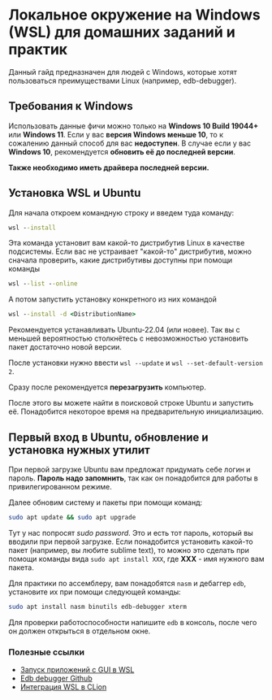 # Локальное окружение на Windows (WSL) для домашних заданий и практик

Данный гайд предназначен для людей с Windows, которые хотят пользоваться преимуществами Linux (например, edb-debugger).

## Требования к Windows

Использовать данные фичи можно только на **Windows 10 Build 19044+** или **Windows 11**.
Если у вас **версия Windows меньше 10**, то к сожалению данный способ для вас **недоступен**.
В случае если у вас **Windows 10**, рекомендуется **обновить её до последней версии**.

**Также необходимо иметь драйвера последней версии.**

## Установка WSL и Ubuntu

Для начала откроем командную строку и введем туда команду:

```cmd
wsl --install
```

Эта команда установит вам какой-то дистрибутив Linux в качестве подсистемы. Если вас не устраивает "какой-то" дистрибутив, можно сначала проверить, какие дистрибутивы доступны при помощи команды

```cmd
wsl --list --online
```

А потом запустить установку конкретного из них командой

```cmd
wsl --install -d <DistributionName>
```

Рекомендуется устанавливать Ubuntu-22.04 (или новее). Так вы с меньшей вероятностью столкнётесь с невозможностью установить пакет достаточно новой версии.

После установки нужно ввести `wsl --update` и `wsl --set-default-version 2`.

Сразу после рекомендуется **перезагрузить** компьютер.

После этого вы можете найти в поисковой строке Ubuntu и запустить её. Понадобится некоторое время на предварительную инициализацию.

## Первый вход в Ubuntu, обновление и установка нужных утилит

При первой загрузке Ubuntu вам предложат придумать себе логин и пароль.
**Пароль надо запомнить**, так как он понадобится для работы в привилегированном режиме.

Далее обновим систему и пакеты при помощи команд:

```bash
sudo apt update && sudo apt upgrade
```

Тут у нас попросят *sudo password*. Это и есть тот пароль, который вы вводили при первой загрузке.
Если понадобится установить какой-то пакет (например, вы любите sublime text), то можно это сделать при помощи команды вида `sudo apt install XXX`, где **XXX** - имя нужного вам пакета.

Для практики по ассемблеру, вам понадобятся `nasm` и дебаггер `edb`, установите их при помощи следующей команды:
```bash
sudo apt install nasm binutils edb-debugger xterm
```

Для проверки работоспособности напишите `edb` в консоль, после чего он должен открыться в отдельном окне.

### Полезные ссылки

- [Запуск приложений с GUI в WSL](https://learn.microsoft.com/ru-ru/windows/wsl/tutorials/gui-apps)
- [Edb debugger Github](https://github.com/eteran/edb-debugger)
- [Интеграция WSL в CLion](https://www.jetbrains.com/help/clion/how-to-use-wsl-development-environment-in-product.html)
